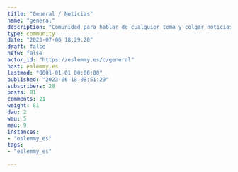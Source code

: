 ```yaml
---
title: "General / Noticias" 
name: "general"
description: "Comunidad para hablar de cualquier tema y colgar noticias."
type: community
date: "2023-07-06 18:29:20"
draft: false
nsfw: false
actor_id: "https://eslemmy.es/c/general"
host: eslemmy.es
lastmod: "0001-01-01 00:00:00"
published: "2023-06-18 08:51:29"
subscribers: 28
posts: 81
comments: 21
weight: 81
dau: 2
wau: 5
mau: 9
instances:
- "eslemmy_es"
tags: 
- "eslemmy_es"

---
```

